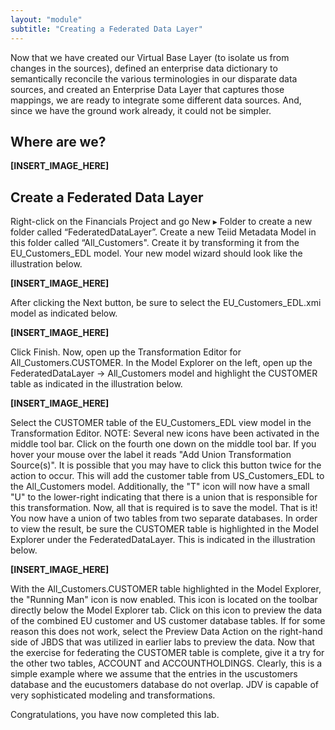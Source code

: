 ```yaml
---
layout: "module"
subtitle: "Creating a Federated Data Layer"
---
```


Now that we have created our Virtual Base Layer (to isolate us from changes in the sources), defined an enterprise data dictionary to semantically reconcile the various terminologies in our disparate data sources, and created an Enterprise Data Layer that captures those mappings, we are ready to integrate some different data sources. And, since we have the ground work already, it could not be simpler.

## Where are we?

**[INSERT_IMAGE_HERE]**

## Create a Federated Data Layer

Right-click on the Financials Project and go New ▸ Folder to create a new folder called “FederatedDataLayer”. Create a new Teiid Metadata Model in this folder called “All_Customers". Create it by transforming it from the EU_Customers_EDL model. Your new model wizard should look like the illustration below.

**[INSERT_IMAGE_HERE]**

After clicking the Next button, be sure to select the EU_Customers_EDL.xmi model as indicated below.

**[INSERT_IMAGE_HERE]**

Click Finish. Now, open up the Transformation Editor for All_Customers.CUSTOMER. In the Model Explorer on the left, open up the FederatedDataLayer → All_Customers model and highlight the CUSTOMER table as indicated in the illustration below.

**[INSERT_IMAGE_HERE]**

Select the CUSTOMER table of the EU_Customers_EDL view model in the Transformation Editor. NOTE: Several new icons have been activated in the middle tool bar. Click on the fourth one down on the middle tool bar. If you hover your mouse over the label it reads "Add Union Transformation Source(s)". It is possible that you may have to click this button twice for the action to occur. This will add the customer table from US_Customers_EDL to the All_Customers model. Additionally, the "T" icon will now have a small "U" to the lower-right indicating that there is a union that is responsible for this transformation. Now, all that is required is to save the model. That is it! You now have a union of two tables from two separate databases. In order to view the result, be sure the CUSTOMER table is highlighted in the Model Explorer under the FederatedDataLayer. This is indicated in the illustration below.

**[INSERT_IMAGE_HERE]**

With the All_Customers.CUSTOMER table highlighted in the Model Explorer, the "Running Man" icon is now enabled. This icon is located on the toolbar directly below the Model Explorer tab. Click on this icon to preview the data of the combined EU customer and US customer database tables. If for some reason this does not work, select the Preview Data Action on the right-hand side of JBDS that was utilized in earlier labs to preview the data. Now that the exercise for federating the CUSTOMER table is complete, give it a try for the other two tables, ACCOUNT and ACCOUNTHOLDINGS. Clearly, this is a simple example where we assume that the entries in the uscustomers database and the eucustomers database do not overlap. JDV is capable of very sophisticated modeling and transformations.

Congratulations, you have now completed this lab.
